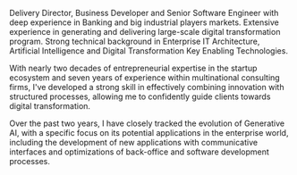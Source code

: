 Delivery Director, Business Developer and Senior Software Engineer with deep experience in Banking and big industrial players markets. Extensive experience in generating and delivering large-scale digital transformation program. Strong technical background in Enterprise IT Architecture, Artificial Intelligence and Digital Transformation Key Enabling Technologies. 

With nearly two decades of entrepreneurial expertise in the startup ecosystem and seven years of experience within multinational consulting firms, I've developed a strong skill in effectively combining innovation with structured processes, allowing me to confidently guide clients towards digital transformation.

Over the past two years, I have closely tracked the evolution of Generative AI, with a specific focus on its potential applications in the enterprise world, including the development of new applications with communicative interfaces and optimizations of back-office and software development processes.